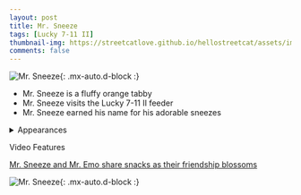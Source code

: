 ```yaml
---
layout: post
title: Mr. Sneeze
tags: [Lucky 7-11 II]
thumbnail-img: https://streetcatlove.github.io/hellostreetcat/assets/img/mr_sneeze.png
comments: false
---
```


![Mr. Sneeze](https://streetcatlove.github.io/hellostreetcat/assets/img/mr_sneeze.png){: .mx-auto.d-block :}

* Mr. Sneeze is a fluffy orange tabby
* Mr. Sneeze visits the Lucky 7-11 II feeder
* Mr. Sneeze earned his name for his adorable sneezes

<details>
<summary>Appearances</summary>
<ul>
	<li><a href="https://youtu.be/tTA-Wf7A6mA?t=1102">7/5/24 23:44</a></li>
	<li><a href="https://youtu.be/PvSRaJRKUz4?t=25809">8/15/24 20:45</a></li>
	<li><a href="https://youtu.be/aj-8bPf05vo?t=1058">8/20/24 04:21</a></li>
	<li><a href="https://youtu.be/V7zMLRUfrYc?t=1052">8/20/24 19:43</a></li>
	<li><a href="https://youtu.be/c1W-PsCbpDY?t=326">11/5/24 01:37</a></li>
</ul>
</details>


Video Features

[Mr. Sneeze and Mr. Emo share snacks as their friendship blossoms](https://www.youtube.com/watch?v=-Qqt7dRRvBk)

![Mr. Sneeze](https://streetcatlove.github.io/hellostreetcat/assets/img/mr_sneeze0.png){: .mx-auto.d-block :}
